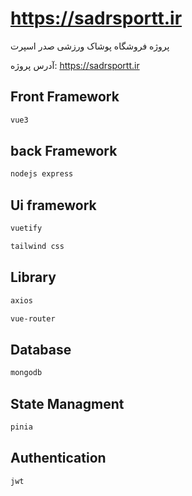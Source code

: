 # https://sadrsportt.ir

پروژه فروشگاه پوشاک ورزشی صدر اسپرت 

آدرس پروژه: https://sadrsportt.ir


## Front Framework

```bash
vue3
```

## back Framework

```bash
nodejs express
```

## Ui framework

```bash
vuetify

tailwind css
```

## Library

```bash
axios

vue-router

```

## Database

```bash
mongodb
```

## State Managment

```bash
pinia
```

## Authentication

```bash
jwt
```

